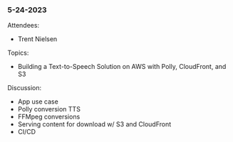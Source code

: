 ### 5-24-2023

Attendees:
  - Trent Nielsen

Topics: 
  - Building a Text-to-Speech Solution on AWS with Polly, CloudFront, and S3 

Discussion:
  - App use case
  - Polly conversion TTS
  - FFMpeg conversions
  - Serving content for download w/ S3 and CloudFront
  - CI/CD
